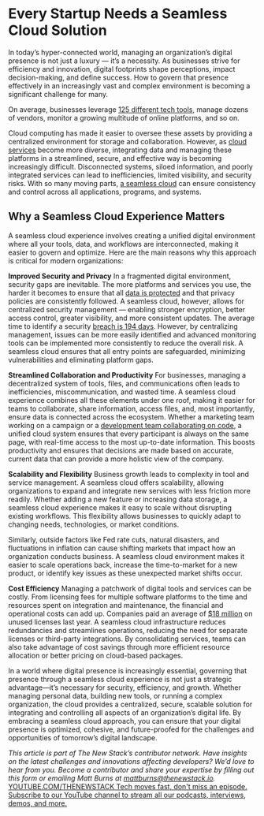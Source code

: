 # Every Startup Needs a Seamless Cloud Solution
In today’s hyper-connected world, managing an organization’s digital presence is not just a luxury — it’s a necessity. As businesses strive for efficiency and innovation, digital footprints shape perceptions, impact decision-making, and define success. How to govern that presence effectively in an increasingly vast and complex environment is becoming a significant challenge for many.

On average, businesses leverage [125 different tech tools](https://www.informationweek.com/software-services/it-budgets-2024-reevaluating-tech-stacks), manage dozens of vendors, monitor a growing multitude of online platforms, and so on.

Cloud computing has made it easier to oversee these assets by providing a centralized environment for storage and collaboration. However, as [cloud services](https://thenewstack.io/cloud-services/) become more diverse, integrating data and managing these platforms in a streamlined, secure, and effective way is becoming increasingly difficult. Disconnected systems, siloed information, and poorly integrated services can lead to inefficiencies, limited visibility, and security risks. With so many moving parts, [a seamless cloud](https://thenewstack.io/forget-all-cloud-or-all-on-prem-embrace-hybrid-for-agility-and-cost-savings/) can ensure consistency and control across all applications, programs, and systems.

## Why a Seamless Cloud Experience Matters
A seamless cloud experience involves creating a unified digital environment where all your tools, data, and workflows are interconnected, making it easier to govern and optimize. Here are the main reasons why this approach is critical for modern organizations:

**Improved Security and Privacy**
In a fragmented digital environment, security gaps are inevitable. The more platforms and services you use, the harder it becomes to ensure that all [data is protected](https://thenewstack.io/kubernetes-advances-cloud-native-data-protection-share-feedback/) and that privacy policies are consistently followed. A seamless cloud, however, allows for centralized security management — enabling stronger encryption, better access control, greater visibility, and more consistent updates. The average time to identify a security [breach is 194 days](https://www.ibm.com/reports/data-breach). However, by centralizing management, issues can be more easily identified and advanced monitoring tools can be implemented more consistently to reduce the overall risk. A seamless cloud ensures that all entry points are safeguarded, minimizing vulnerabilities and eliminating platform gaps.

**Streamlined Collaboration and Productivity**
For businesses, managing a decentralized system of tools, files, and communications often leads to inefficiencies, miscommunication, and wasted time. A seamless cloud experience combines all these elements under one roof, making it easier for teams to collaborate, share information, access files, and, most importantly, ensure data is connected across the ecosystem. Whether a marketing team working on a campaign or a [development team collaborating on code](https://thenewstack.io/augment-ai-code-assistant-targets-large-development-teams/), a unified cloud system ensures that every participant is always on the same page, with real-time access to the most up-to-date information. This boosts productivity and ensures that decisions are made based on accurate, current data that can provide a more holistic view of the company.

**Scalability and Flexibility**
Business growth leads to complexity in tool and service management. A seamless cloud offers scalability, allowing organizations to expand and integrate new services with less friction more readily. Whether adding a new feature or increasing data storage, a seamless cloud experience makes it easy to scale without disrupting existing workflows. This flexibility allows businesses to quickly adapt to changing needs, technologies, or market conditions.

Similarly, outside factors like Fed rate cuts, natural disasters, and fluctuations in inflation can cause shifting markets that impact how an organization conducts business. A seamless cloud environment makes it easier to scale operations back, increase the time-to-market for a new product, or identify key issues as these unexpected market shifts occur.

**Cost Efficiency**
Managing a patchwork of digital tools and services can be costly. From licensing fees for multiple software platforms to the time and resources spent on integration and maintenance, the financial and operational costs can add up. Companies paid an average of [$18 million](https://www.cfodive.com/news/saas-license-wastage-ranked-as-top-it-spend-challenge/708580/) on unused licenses last year. A seamless cloud infrastructure reduces redundancies and streamlines operations, reducing the need for separate licenses or third-party integrations. By consolidating services, teams can also take advantage of cost savings through more efficient resource allocation or better pricing on cloud-based packages.

In a world where digital presence is increasingly essential, governing that presence through a seamless cloud experience is not just a strategic advantage—it’s necessary for security, efficiency, and growth. Whether managing personal data, building new tools, or running a complex organization, the cloud provides a centralized, secure, scalable solution for integrating and controlling all aspects of an organization’s digital life. By embracing a seamless cloud approach, you can ensure that your digital presence is optimized, cohesive, and future-proofed for the challenges and opportunities of tomorrow’s digital landscape.

*This article is part of The New Stack’s contributor network. Have insights on the latest challenges and innovations affecting developers? We’d love to hear from you. Become a contributor and share your expertise by filling out this form or emailing Matt Burns at mattburns@thenewstack.io.*
[
YOUTUBE.COM/THENEWSTACK
Tech moves fast, don't miss an episode. Subscribe to our YouTube
channel to stream all our podcasts, interviews, demos, and more.
](https://youtube.com/thenewstack?sub_confirmation=1)